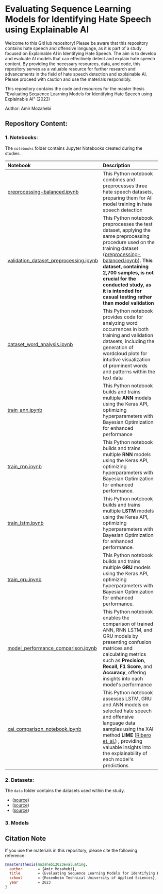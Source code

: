 # Evaluating Sequence Learning Models for Identifying Hate Speech using Explainable AI


Welcome to this GitHub repository! Please be aware that this repository contains hate speech and offensive language, as it is part of a study focused on Explainable AI in Identifying Hate Speech. The aim is to develop and evaluate AI models that can effectively detect and explain hate speech content. By providing the necessary resources, data, and code, this repository serves as a valuable resource for further research and advancements in the field of hate speech detection and explainable AI. Please proceed with caution and use the materials responsibly.


This repository contains the code and resources for the master thesis "Evaluating Sequence Learning Models for Identifying Hate Speech using Explainable AI" (2023)

Author: Amir Mozahebi


## Repository Content:

### 1. Notebooks:
The `notebooks` folder contains Jupyter Notebooks created during the studies.


| Notebook  | Description  |
|:----------|:----------|
| [preprocessing-balanced.ipynb](https://github.com/AmirCodeHub/SeqLearn-HateXAI/blob/main/notebooks/preprocessing/preprocessing-balanced.ipynb)  | This Python notebook combines and preprocesses three hate speech datasets, preparing them for AI model training in hate speech detection |
| [validation_dataset_preprocessing.ipynb](https://github.com/AmirCodeHub/SeqLearn-HateXAI/blob/main/notebooks/preprocessing/validation_dataset_processing.ipynb)   |  This Python notebook preprocesses the test dataset, applying the same preprocessing procedure used on the training dataset ([preprocessing-balanced.ipynb](https://github.com/AmirCodeHub/SeqLearn-HateXAI/blob/main/notebooks/preprocessing/preprocessing-balanced.ipynb)). **This dataset, containing 2,700 samples, is not crucial for the conducted study, as it is intended for casual testing rather than model validation**|
| [dataset_word_analysis.ipynb](https://github.com/AmirCodeHub/SeqLearn-HateXAI/blob/main/notebooks/preprocessing/dataset_word_analysis.ipynb)   |  This Python notebook provides code for analyzing word occurrences in both training and validation datasets, including the generation of wordcloud plots for intuitive visualization of prominent words and patterns within the text data |
| [train_ann.ipynb](https://github.com/AmirCodeHub/SeqLearn-HateXAI/blob/main/notebooks/model_training/train_ann.ipynb)  | This Python notebook builds and trains multiple **ANN** models using the Keras API, optimizing hyperparameters with Bayesian Optimization for enhanced performance|
| [train_rnn.ipynb](https://github.com/AmirCodeHub/SeqLearn-HateXAI/blob/main/notebooks/model_training/train_rnn.ipynb)     | This Python notebook builds and trains multiple **RNN** models using the Keras API, optimizing hyperparameters with Bayesian Optimization for enhanced performance.|
| [train_lstm.ipynb](https://github.com/AmirCodeHub/SeqLearn-HateXAI/blob/main/notebooks/model_training/train_lstm.ipynb)     | This Python notebook builds and trains multiple **LSTM** models using the Keras API, optimizing hyperparameters with Bayesian Optimization for enhanced performance. |
| [train_gru.ipynb](https://github.com/AmirCodeHub/SeqLearn-HateXAI/blob/main/notebooks/model_training/train_gru.ipynb) | This Python notebook builds and trains multiple **GRU** models using the Keras API, optimizing hyperparameters with Bayesian Optimization for enhanced performance.   |
| [model_performance_comparison.ipynb](https://github.com/AmirCodeHub/SeqLearn-HateXAI/blob/main/notebooks/model_evaluation/model_performance_comparison.ipynb)    |  This Python notebook enables the comparison of trained ANN, RNN LSTM, and GRU models by presenting confusion matrices and calculating metrics such as **Precision**, **Recall**, **F1 Score**, and **Accuracy**, offering insights into each model's performance |
| [xai_comparison_notebook.ipynb](https://github.com/AmirCodeHub/SeqLearn-HateXAI/blob/main/notebooks/model_evaluation/xai_comparison_notebook.ipynb)    | This Python notebook assesses LSTM, GRU and ANN models on selected hate speech and offensive language data samples using the XAI method **LIME** ([Ribero et. al.](https://arxiv.org/abs/1602.04938)) , providing valuable insights into the explainability of each model's predictions.    |


### 2. Datasets:
The `data` folder contains the datasets used within the study.


* ([source](https://www.kaggle.com/datasets/mrmorj/hate-speech-and-offensive-language-dataset))
* ([source](https://www.kaggle.com/datasets/arkhoshghalb/twitter-sentiment-analysis-hatred-speech))
* ([source](https://www.kaggle.com/datasets/usharengaraju/dynamically-generated-hate-speech-dataset))


### 3. Models


## Citation Note

If you use the materials in this repository, please cite the following reference:

```bibtex
@mastersthesis{mozahebi2023evaluating,
  author       = {Amir Mozahebi},
  title        = {Evaluating Sequence Learning Models for Identifying Hate Speech using Explainable AI},
  school       = {Rosenheim Technical University of Applied Sciences},
  year         = 2023
}
